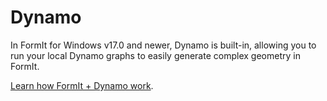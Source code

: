 # Dynamo

In FormIt for Windows v17.0 and newer, Dynamo is built-in, allowing you to run your local Dynamo graphs to easily generate complex geometry in FormIt.

[Learn how FormIt + Dynamo work](https://formit.autodesk.com/page/formit-dynamo).

